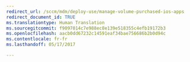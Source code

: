 ```yaml
---
redirect_url: /sccm/mdm/deploy-use/manage-volume-purchased-ios-apps
redirect_document_id: TRUE
ms.translationtype: Human Translation
ms.sourcegitcommit: f9097014c7e988ec8e139e518355c4efb19172b3
ms.openlocfilehash: aacb0dd67232c14591eaf34bae756686b2b0d94c
ms.contentlocale: fr-fr
ms.lasthandoff: 05/17/2017

---
```


